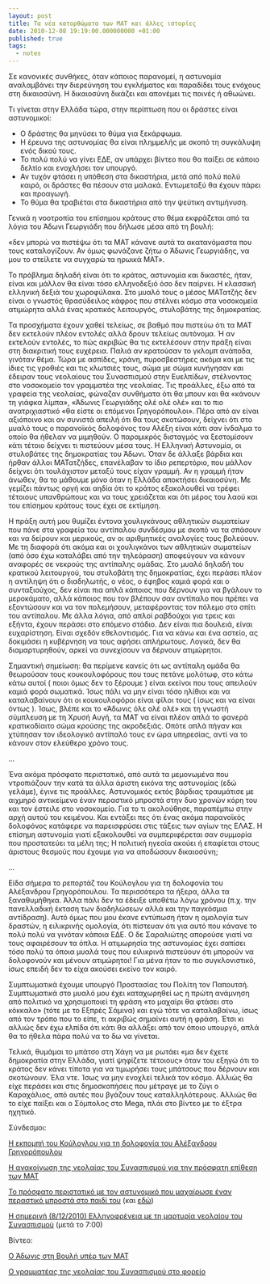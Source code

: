 ```yaml
---
layout: post
title: Τα νέα κατορθώματα των ΜΑΤ και άλλες ιστορίες
date: 2010-12-08 19:19:00.000000000 +01:00
published: true
tags:
  - notes
---
```


Σε κανονικές συνθήκες, όταν κάποιος παρανομεί, η αστυνομία αναλαμβάνει την
διερεύνηση του εγκλήματος και παραδίδει τους ενόχους στη δικαιοσύνη. Η
δικαιοσύνη δικάζει και απονέμει τις ποινές ή αθωώνει.

Τι γίνεται στην Ελλάδα τώρα, στην περίπτωση που οι δράστες είναι αστυνομικοί:

<ul>
<li>Ο δράστης θα μηνύσει το θύμα για ξεκάρφωμα.</li>
<li>Η έρευνα της αστυνομίας θα είναι πλημμελής με σκοπό τη συγκάλυψη ενός δικού τους.</li>
<li>Το πολύ πολύ να γίνει ΕΔΕ, αν υπάρχει βίντεο που θα παίξει σε κάποιο δελτίο και ενοχλήσει τον υπουργό.</li>
<li>Αν τυχόν φτάσει η υπόθεση στα δικαστήρια, μετά από πολύ πολύ καιρό, οι δράστες θα πέσουν στα μαλακά. Εντωμεταξύ θα έχουν πάρει και προαγωγή.</li>
<li>Το θύμα θα τραβιέται στα δικαστήρια από την ψεύτικη αντιμήνυση.</li>
</ul>

Γενικά η νοοτροπία του επίσημου κράτους στο θέμα εκφράζεται από τα λόγια του
Άδωνι Γεωργιάδη που δήλωσε μέσα από τη βουλή:

«δεν μπορώ να πιστέψω ότι τα ΜΑΤ κάνανε αυτά τα ακατανόμαστα που τους
καταλογίζουν. Αν όμως φωνάζανε ζήτω ο Άδωνις Γεωργιάδης, να μου το στείλετε να
συγχαρώ τα ηρωικά ΜΑΤ».

Το πρόβλημα δηλαδή είναι ότι το κράτος, αστυνομία και δικαστές, ήταν, είναι και
μάλλον θα είναι τόσο ελληνοδεξιό όσο δεν παίρνει. Η κλασσική ελληνική δεξιά του
χωροφύλακα. Στο μυαλό τους ο μέσος ΜΑΤατζής δεν είναι ο γνωστός θρασύδειλος
κάφρος που στέλνει κόσμο στα νοσοκομεία ατιμώρητα αλλά ένας κρατικός λειτουργός,
στυλοβάτης της δημοκρατίας.

Τα προσχήματα έχουν χαθεί τελείως, σε βαθμό που πιστεύω ότι τα ΜΑΤ δεν εκτελούν
πλέον εντολές αλλά δρουν τελείως αυτόνομα. Ή αν εκτελούν εντολές, το πώς ακριβώς
θα τις εκτελέσουν στην πράξη είναι στη διακριτική τους ευχέρεια. Παλιά αν
κρατούσαν το γκλομπ ανάποδα, γινόταν θέμα. Τώρα με ασπίδες, κράνη, πυροσβεστήρες
ακόμα και με τις ίδιες τις γροθιές και τις κλωτσιές τους, σώμα με σώμα κυνήγησαν
και έδειραν τους νεολαίους του Συνασπισμού στην Ευελπίδων, στέλνοντας στο
νοσοκομείο τον γραμματέα της νεολαίας. Τις προάλλες, έξω από τα γραφεία της
νεολαίας, φώναζαν συνθήματα ότι θα μπουν και θα «κάνουν τη γιάφκα λίμπα»,
«Άδωνις Γεωργιάδης ολέ ολέ ολέ» και το πιο ανατριχιαστικό «θα είστε οι επόμενοι
Γρηγορόπουλοι». Πέρα από αν είναι αξιόποινο και αν συνιστά απειλή ότι θα τους
σκοτώσουν, δείχνει ότι στο μυαλό τους ο παρανοϊκός δολοφόνος του Αλέξη είναι
κάτι σαν ίνδαλμα το οποίο θα ήθελαν να μιμηθούν. Ο παραμικρός δισταγμός να
ξεστομίσουν κάτι τέτοιο δείχνει τι πιστεύουν μέσα τους. Η Ελληνική Αστυνομία, οι
στυλοβάτες της δημοκρατίας του Άδωνι. Όταν δε άλλαξε βάρδια και ήρθαν άλλοι
ΜΑΤατζήδες, επανέλαβαν το ίδιο ρεπερτόριο, που μάλλον δείχνει ότι τουλάχιστον
μεταξύ τους είχαν γραμμή. Αν η γραμμή ήταν άνωθεν, θα το μάθουμε μόνο όταν η
Ελλάδα αποκτήσει δικαιοσύνη. Με γεμίζει πάντως οργή και αηδία ότι το κράτος
εξακολουθεί να τρέφει τέτοιους υπανθρώπους και να τους χρειάζεται και ότι μέρος
του λαού και του επίσημου κράτους τους έχει σε εκτίμηση.

Η πράξη αυτή μου θυμίζει έντονα χουλιγκάνους αθλητικών σωματείων που πάνε στα
γραφεία του αντίπαλου συνδέσμου με σκοπό να τα σπάσουν και να δείρουν και
μερικούς, αν οι αριθμητικές αναλογίες τους βολεύουν. Με τη διαφορά ότι ακόμα και
οι χουλιγκάνοι των αθλητικών σωματείων (από όσο έχω καταλάβει από την τηλεόραση)
αποφεύγουν να κάνουν αναφορές σε νεκρούς της αντίπαλης ομάδας. Στο μυαλό δηλαδή
του κρατικού λειτουργού, του στυλοβάτη της δημοκρατίας, έχει περάσει πλέον η
αντίληψη ότι ο διαδηλωτής, ο νέος, ο έφηβος καμιά φορά και ο συνταξιούχος, δεν
είναι πια απλά κάποιος που δέρνουν για να βγάλουν το μεροκάματο, αλλά κάποιος
που τον βλέπουν σαν αντίπαλο που πρέπει να εξοντώσουν και να τον πολεμήσουν,
μεταφέροντας τον πόλεμο στο σπίτι του αντίπαλου. Με άλλα λόγια, από απλοί
ραβδούχοι για τρεις και εξήντα, έχουν περάσει στο επόμενο στάδιο. Δεν είναι πια
δουλειά, είναι ευχαρίστηση. Είναι σχεδόν εθελοντισμός. Για να κάνω και ένα
αστείο, ας δοκιμάσει η κυβέρνηση να τους αφήσει απλήρωτους. Λογικά, δεν θα
διαμαρτυρηθούν, αρκεί να συνεχίσουν να δέρνουν ατιμώρητοι.

Σημαντική σημείωση: θα περίμενε κανείς ότι ως αντίπαλη ομάδα θα θεωρούσαν τους
κουκουλοφόρους που τους πετάνε μολότωφ, στο κάτω κάτω αυτοί ( ποιοι όμως δεν το
ξέρουμε ) είναι εκείνοι που τους απειλούν καμιά φορά σωματικά. Ίσως πάλι να μην
είναι τόσο ηλίθιοι και να καταλαβαίνουν ότι οι κουκουλοφόροι είναι φίλοι τους (
ίσως και να είναι όντως ). Ίσως, βλέπε και το «Άδωνις όλε ολέ ολέ» και τη γνωστή
σύμπλευση με τη Χρυσή Αυγή, τα ΜΑΤ να είναι πλέον απλά το φανερά κρατικοδίαιτο
σώμα κρούσης της ακροδεξιάς. Οπότε απλά πήγαν και χτύπησαν τον ιδεολογικό
αντίπαλό τους εν ώρα υπηρεσίας, αντί να το κάνουν στον ελεύθερο χρόνο τους.

...

Ένα ακόμα πρόσφατο περιστατικό, από αυτά τα μεμονωμένα που ντροπιάζουν την κατά
τα άλλα άριστη εικόνα της αστυνομίας (εδώ γελάμε), έγινε τις προάλλες.
Αστυνομικός εκτός βάρδιας τραυμάτισε με αιχμηρό αντικείμενο έναν περαστικό
μπροστά στην δυο χρονών κόρη του και τον έστειλε στο νοσοκομείο. Για το τι
ακολούθησε, παραπέμπω στην αρχή αυτού του κειμένου. Και εντάξει πες ότι ένας
ακόμα παρανοϊκός δολοφόνος κατάφερε να παρεισφρύσει στις τάξεις των αγίων της
ΕΛΑΣ. Η επίσημη αστυνομία γιατί εξακολουθεί να συμπεριφέρεται σαν συμμορία που
προστατεύει τα μέλη της; Η πολιτική ηγεσία ακούει ή επαφίεται στους άριστους
θεσμούς που έχουμε για να αποδώσουν δικαιοσύνη;

...

Είδα σήμερα το ρεπορτάζ του Κούλογλου για τη δολοφονία του Αλέξανδρου
Γρηγορόπουλου. Τα περισσότερα τα ήξερα, άλλα τα ξαναθυμήθηκα. Άλλα πάλι δεν τα
έδειξε υποθέτω λόγω χρόνου (π.χ. την πανελλαδική έκταση των διαδηλώσεων αλλά και
την παγκόσμια αντίδραση). Αυτό όμως που μου έκανε εντύπωση ήταν η ομολογία των
δραστών, η ειλικρινής ομολογία, ότι πίστευαν ότι για αυτό που κάνανε το πολύ
πολύ να γινόταν κάποια ΕΔΕ. Ο δε Σαραλιώτης απορούσε γιατί να τους αφαιρέσουν τα
όπλα. Η ατιμωρησία της αστυνομίας έχει σαπίσει τόσο πολύ τα όποια μυαλά τους που
ειλικρινά πιστεύουν ότι μπορούν να δολοφονούν και μένουν ατιμώρητοι! Για μένα
ήταν το πιο συγκλονιστικό, ίσως επειδή δεν το είχα ακούσει εκείνο τον καιρό.

Συμπτωματικά έχουμε υπουργό Προστασίας του Πολίτη τον Παπουτσή. Συμπτωματικά στο
μυαλό μου έχει καταχωρηθεί ως η πρώτη ανάμνηση από πολιτικό να χρησιμοποιεί τη
φράση «το μαχαίρι θα φτάσει στο κόκκαλο» (τότε με το Εξπρές Σάμινα) και εγώ τότε
να καταλαβαίνω, ίσως από τον τρόπο που το είπε, τι ακριβώς σημαίνει αυτή η
φράση. Έτσι κι αλλιώς δεν έχω ελπίδα ότι κάτι θα αλλάξει από τον όποιο υπουργό,
απλά θα το ήθελα πάρα πολύ να το δω να γίνεται.

Τελικά, θυμάμαι το μπάτσο στη Χάγη να με ρωτάει «μα δεν έχετε δημοκρατία στην
Ελλάδα, γιατί ψηφίζετε τέτοιους» όταν του εξηγώ ότι το κράτος δεν κάνει τίποτα
για να τιμωρήσει τους μπάτσους που δέρνουν και σκοτώνουν. Έλα ντε. Ίσως να μην
ενοχλεί τελικά τον κόσμο. Αλλιώς θα είχε περάσει και στις δημοσκοπήσεις που
μέτραγε με το ζύγι ο Καραχάλιος, από αυτές που βγάζουν τους καταλληλότερους.
Αλλιώς θα το είχε παίξει και ο Σόμπολος στο Mega, πλάι στο βίντεο με το έξτρα
ηχητικό.

Σύνδεσμοι:

<a href="http://www.rwf.gr/471/%CE%B5%CE%BA%CF%80%CE%BF%CE%BC%CF%80%CE%AD%CF%82/%CE%B5%CE%BB%CE%BB%CE%AC%CE%B4%CE%B1/%CE%B4%CE%BF%CE%BB%CE%BF%CF%86%CE%BF%CE%BD%CE%AF%CE%B1-%CE%B1%CE%BB%CE%AD%CE%BE%CE%B1%CE%BD%CE%B4%CF%81%CE%BF%CF%85-%CE%B3%CF%81%CE%B7%CE%B3%CE%BF%CF%81%CF%8C%CF%80%CE%BF%CF%85%CE%BB%CE%BF%CF%85/" target="_blank">Η
εκπομπή του Κούλογλου για τη δολοφονία του Αλέξανδρου Γρηγορόπουλου</a>

<a href="http://www.neolaiasyn.gr/text.php?id=700" target="_blank">Η ανακοίνωση
της νεολαίας του Συνασπισμού για την πρόσφατη επίθεση των ΜΑΤ</a>

<a href="http://www.protagon.gr/Default.aspx?tabid=70&smid=382&ArticleID=4821&reftab=37" target="_parent">Το
πρόσφατο περιστατικό με τον αστυνομικό που μαχαίρωσε έναν περαστικό μπροστά στο
παιδί του</a> (και
<a href="http://www.tovima.gr/default.asp?pid=2&ct=1&artId=371912&dt=07/12/2010" target="_blank">εδώ</a>)

<a href="http://www.skai.gr/player/Radio/?MMID=208338" target="_blank">Η
σημερινή (8/12/2010) Ελληνοφρένεια με τη μαρτυρία νεολαίου του Συνασπισμού</a>
(μετά το 7:00)

Βίντεο:

<a href="http://www.youtube.com/watch?v=VGg7q5HfRVI" target="_blank">Ο Άδωνις
στη Βουλή υπέρ των ΜΑΤ</a>

<a href="http://www.youtube.com/watch?v=nIhpf1a2tDo" target="_blank">Ο
γραμματέας της νεολαίας του Συνασπισμού στο φορείο</a>
